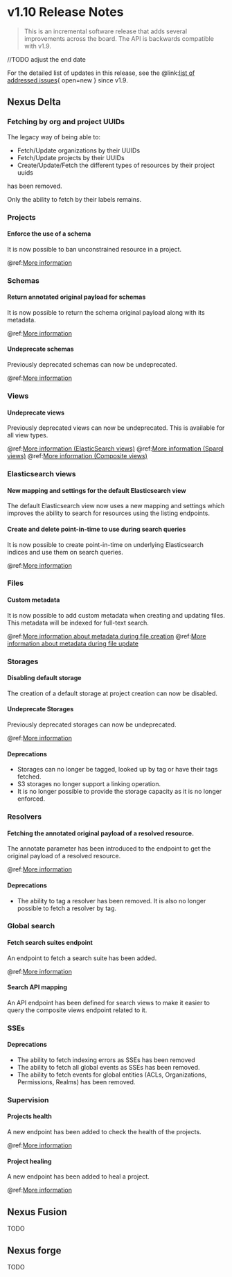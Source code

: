 # v1.10 Release Notes

> This is an incremental software release that adds several improvements across the board.
> The API is backwards compatible with v1.9.
>

//TODO adjust the end date

For the detailed list of updates in this release, see the
@link:[list of addressed issues](https://github.com/BlueBrain/nexus/issues?&q=is%3Aissue+is%3Aclosed+created%3A2023-06-15..2023-12-14+){
open=new }
since v1.9.

## Nexus Delta

### Fetching by org and project UUIDs

The legacy way of being able to:

* Fetch/Update organizations by their UUIDs
* Fetch/Update projects by their UUIDs
* Create/Update/Fetch the different types of resources by their project uuids

has been removed.

Only the ability to fetch by their labels remains.

### Projects

#### Enforce the use of a schema

It is now possible to ban unconstrained resource in a project.

@ref:[More information](../delta/api/projects-api.md)

### Schemas

#### Return annotated original payload for schemas

It is now possible to return the schema original payload along with its metadata.

@ref:[More information](../delta/api/schemas-api.md#fetch-original-payload)

#### Undeprecate schemas

Previously deprecated schemas can now be undeprecated.

@ref:[More information](../delta/api/schemas-api.md#undeprecate)

### Views

#### Undeprecate views

Previously deprecated views can now be undeprecated. This is available for all view types.

@ref:[More information (ElasticSearch views)](../delta/api/views/elasticsearch-view-api.md#undeprecate)
@ref:[More information (Sparql views)](../delta/api/views/sparql-view-api.md#undeprecate)
@ref:[More information (Composite views)](../delta/api/views/composite-view-api.md#undeprecate)

### Elasticsearch views

#### New mapping and settings for the default Elasticsearch view

The default Elasticsearch view now uses a new mapping and settings which improves the ability to search for resources
using the listing endpoints.

#### Create and delete point-in-time to use during search queries

It is now possible to create point-in-time on underlying Elasticsearch indices and use them on search queries.

@ref:[More information](../delta/api/views/elasticsearch-view-api.md#create-a-point-in-time)

### Files

#### Custom metadata

It is now possible to add custom metadata when creating and updating files. This metadata will be indexed for full-text
search.

@ref:[More information about metadata during file creation](../delta/api/files-api.md#create-using-post)
@ref:[More information about metadata during file update](../delta/api/files-api.md#update)

### Storages

#### Disabling default storage

The creation of a default storage at project creation can now be disabled.

#### Undeprecate Storages

Previously deprecated storages can now be undeprecated.

@ref:[More information](../delta/api/storages-api.md#undeprecate)

#### Deprecations

* Storages can no longer be tagged, looked up by tag or have their tags fetched.
* S3 storages no longer support a linking operation.
* It is no longer possible to provide the storage capacity as it is no longer enforced.

### Resolvers

#### Fetching the annotated original payload of a resolved resource.

The annotate parameter has been introduced to the endpoint to get the original payload of a resolved resource.

@ref:[More information](../delta/api/resolvers-api.md#fetch-original-resource-payload-using-resolvers)

#### Deprecations

* The ability to tag a resolver has been removed. It is also no longer possible to fetch a resolver by tag.

### Global search

#### Fetch search suites endpoint

An endpoint to fetch a search suite has been added.

@ref:[More information](../delta/api/search-api.md#fetch-a-suite)

#### Search API mapping

An API endpoint has been defined for search views to make it easier to query the composite views endpoint related to it.

### SSEs

#### Deprecations

* The ability to fetch indexing errors as SSEs has been removed
* The ability to fetch all global events as SSEs has been removed.
* The ability to fetch events for global entities (ACLs, Organizations, Permissions, Realms) has been removed.

### Supervision

#### Projects health

A new endpoint has been added to check the health of the projects.

@ref:[More information](../delta/api/supervision-api.md#projects-health)

#### Project healing

A new endpoint has been added to heal a project.

@ref:[More information](../delta/api/supervision-api.md#project-healing)

## Nexus Fusion

TODO

## Nexus forge

TODO
